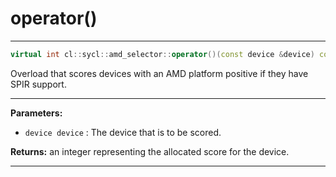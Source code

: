 # operator()

---

```cpp
virtual int cl::sycl::amd_selector::operator()(const device &device) const
```


Overload that scores devices with an AMD platform positive if they have SPIR support. 


---
**Parameters:**

 - `device device`
: The device that is to be scored. 

**Returns:** an integer representing the allocated score for the device. 

---
